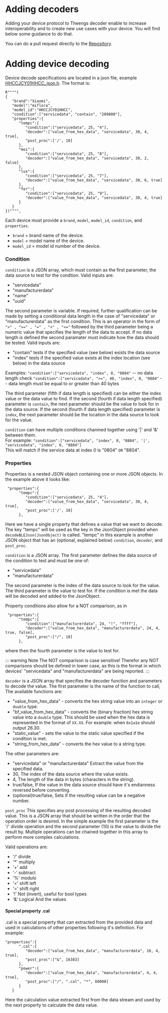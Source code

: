 # Adding decoders

Adding your device protocol to Theengs decoder enable to increase interoperability and to create new use cases with your device. You will find below some guidance to do that. 

You can do a pull request directly to the [Repository](https://github.com/theengs/decoder).

# Adding device decoding

Device decode specifications are located in a json file, example [HHCCJCY01HHCC_json.h](../../src/device_json.h). The format is:
```
R""""(
{
   "brand":"Xiaomi",
   "model":"miflora",
   "model_id":"HHCCJCY01HHCC",
   "condition":["servicedata", "contain", "209800"],
   "properties":{
      "tempc":{
         "condition":["servicedata", 25, "4"],
         "decoder":["value_from_hex_data", "servicedata", 30, 4, true],
         "post_proc":['/', 10]
      },
      "moi":{
         "condition":["servicedata", 25, "8"],
         "decoder":["value_from_hex_data", "servicedata", 30, 2, false]
      },
      "lux":{
         "condition":["servicedata", 25, "7"],
         "decoder":["value_from_hex_data", "servicedata", 30, 6, true]
      },
      "fer":{
         "condition":["servicedata", 25, "9"],
         "decoder":["value_from_hex_data", "servicedata", 30, 4, true]
      }
   }
})"""",
```

Each device must provide a `brand`, `model`, `model_id`, `condition`, and `properties`.
- `brand` = brand name of the device.
- `model` = model name of the device.
- `model_id` = model id number of the device.

### Condition
`condition` is a JSON array, which must contain as the first parameter, the data source to test for the condtion. Valid inputs are:
- "servicedata"
- "manufacturerdata"
- "name"
- "uuid"

The second parameter is variable. If required, further qualification can be made by setting a conditional data length in the case of "servicedata" or "manufacturerdata" as the first condition. This is an operator in the form of `">" , ">=" , "=" , "<" , "<="` followed by the third parameter being a numeric value that specifies the length of the data to accept. If no data length is defined the second paramater must indicate how the data should be tested. Valid inputs are:
- "contain" tests if the specified value (see below) exists the data source 
- "index" tests if the specified value exists at the index location (see below) in the data source

Examples:
`"condition":["servicedata", "index", 0, "0804"` -- no data length check
`"condition":["servicedata", ">=", 40, "index", 0, "0804"` -- data length must be equal to or greater than 40 bytes

The third parameter (fifth if data length is specified) can be either the index value or the data value to find. If the second (fourth if data length specified) parameter is `contain`, the next parameter should be the value to look for in the data source. If the second (fourth if data length specified) parameter is `index`, the next parameter should be the location in the data source to look for the value.

`condition` can have multiple conditions chanined together using '|' and '&' between them.  
For example: `"condition":["servicedata", "index", 0, "0804", '|', "servicedata", "index", 0, "8804"]`  
This will match if the service data at index 0 is "0804" `OR` "8804".

### Properties
Properties is a nested JSON object containing one or more JSON objects. In the example above it looks like:
```
 "properties":{
      "tempc":{
         "condition":["servicedata", 25, "4"],
         "decoder":["value_from_hex_data", "servicedata", 30, 4, true],
         "post_proc":['/', 10]
      },
```

Here we have a single property that defines a value that we want to decode. The key "tempc" will be used as the key in the JsonObject provided when `decodeBLEJson(JsonObject)` is called. "tempc" in this example is another JSON object that has an (optional, explained below) `condition`, `decoder`, and `post_proc`.

`condition` is a JSON array. The first parameter defines the data source of the condition to test and must be one of:
- "servicedata"
- "manufacturerdata"

The second parameter is the index of the data source to look for the value. The third parameter is the value to test for.
If the condition is met the data will be decoded and added to the JsonObject.

Property conditions also allow for a NOT comparison, as in
```
 "properties":{
      "tempc":{
         "condition":["manufacturerdata", 24, "!", "ffff"],
         "decoder":["value_from_hex_data", "manufacturerdata", 24, 4, true, false],
         "post_proc":["/", 10]
      },
```

where then the fourth parameter is the value to test for.

::: warning Note
The NOT comparison is case sensitive! Therefor any NOT comparisons should be defined in lower case, as this is the format in which devices' "servicedata" and "manufacturerdata" are being reported.
:::

`decoder` is a JSON array that specifies the decoder function and parameters to decode the value.
The first parameter is the name of the function to call, The available functions are:
- "value_from_hex_data"  - converts the hex string value into an `integer` or `double` type.
- "bf_value_from_hex_data" - converts the (binary fraction) hex string value into a `double` type.  This should be used when the hex data is represented in the format of `XX.XX`. For example: when `0x1a1e` should output 26.30.
- "static_value" - sets the value to the static value specified if the condition is met.
- "string_from_hex_data" - converts the hex value to a string type.

The other parameters are:
- "servicedata" or "manufacturerdata" Extract the value from the specified data.
- 30, The index of the data source where the value exists.
- 4, The length of the data in bytes (characters in the string).
- true/false, If the value in the data source should have it's endianness reversed before converting.
- (optional)true/false, Sets if the resulting value can be a negative number.

`post_proc` This specifies any post processing of the resulting decoded value. This is a JSON array that should be written in the order that the operation order is desired. In the simple example the first parameter is the '/' divide operation and the second parameter (10) is the value to divide the result by. Multiple operations can be chained together in this array to perform more complex calculations.  

Valid operations are:
- '/' divide
- '*' multiply
- '+' add
- '-' subtract
- '%' modulo
- '<' shift left
- '>' shift right
- '!' Not (invert), useful for bool types
- '&' Logical And the values

#### Special property .cal
.cal is a special property that can extracted from the provided data and used in calculations of other properties following it's definition. For example:
```
"properties":{
      ".cal":{
         "decoder":["value_from_hex_data", "manufacturerdata", 16, 4, true],
         "post_proc":["&", 16383]
      },
      "power":{
         "decoder":["value_from_hex_data", "manufacturerdata", 4, 4, true],
         "post_proc":["/", ".cal", "*", 60000]
      }
   }
```
Here the calculation value extracted first from the data stream and used by the next property to calculate the data value.

